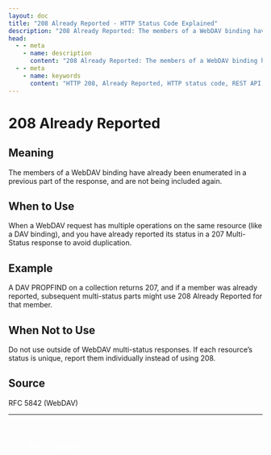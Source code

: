 ```yaml
---
layout: doc
title: "208 Already Reported - HTTP Status Code Explained"
description: "208 Already Reported: The members of a WebDAV binding have already been enumerated in a previous part of the response, and are not being included again."
head:
  - - meta
    - name: description
      content: "208 Already Reported: The members of a WebDAV binding have already been enumerated in a previous part of the response, and are not being included again."
  - - meta
    - name: keywords
      content: "HTTP 208, Already Reported, HTTP status code, REST API, web development"
---
```


# 208 Already Reported

## Meaning

The members of a WebDAV binding have already been enumerated in a previous part of the response, and are not being included again.

## When to Use

When a WebDAV request has multiple operations on the same resource (like a DAV binding), and you have already reported its status in a 207 Multi-Status response to avoid duplication.

## Example

A DAV PROPFIND on a collection returns 207, and if a member was already reported, subsequent multi-status parts might use 208 Already Reported for that member.

## When Not to Use

Do not use outside of WebDAV multi-status responses. If each resource’s status is unique, report them individually instead of using 208.

## Source

RFC 5842 (WebDAV)

---

<div style="margin-top: 40px;">
  <a href="/http-codes/" style="display: inline-block; padding: 12px 24px; background: hsl(var(--primary)); color: white; text-decoration: none; border-radius: var(--radius); font-weight: 500; transition: all 0.2s ease;">← Back to Search</a>
</div>
